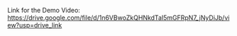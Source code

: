 Link for the Demo Video:
https://drive.google.com/file/d/1n6VBwoZkQHNkdTaI5mGFRpN7_jNyDiJb/view?usp=drive_link
